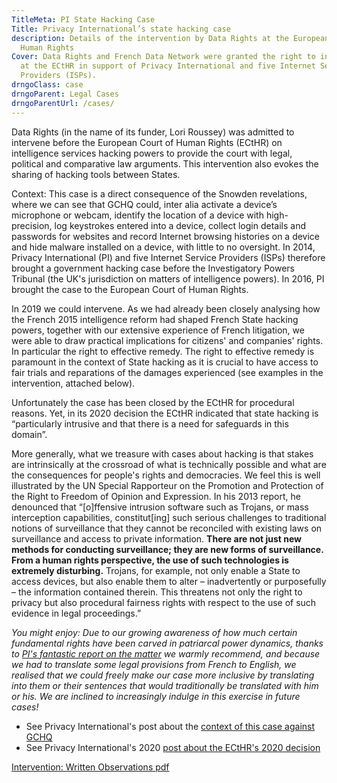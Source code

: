 ```yaml
---
TitleMeta: PI State Hacking Case
Title: Privacy International’s state hacking case
description: Details of the intervention by Data Rights at the European Court of
  Human Rights
Cover: Data Rights and French Data Network were granted the right to intervene
  at the ECtHR in support of Privacy International and five Internet Service
  Providers (ISPs).
drngoClass: case
drngoParent: Legal Cases
drngoParentUrl: /cases/
---
```

Data Rights (in the name of its funder, Lori Roussey) was admitted to intervene before the European Court of Human Rights (ECtHR) on intelligence services hacking powers to provide the court with legal, political and comparative law arguments. This intervention also evokes the sharing of hacking tools between States.

Context: This case is a direct consequence of the Snowden revelations, where we can see that GCHQ could, inter alia activate a device’s microphone or webcam, identify the location of a device with high-precision, log keystrokes entered into a device, collect login details and passwords for websites and record Internet browsing histories on a device and hide malware installed on a device, with little to no oversight. In 2014, Privacy International (PI) and five Internet Service Providers (ISPs) therefore brought a government hacking case before the Investigatory Powers Tribunal (the UK's jurisdiction on matters of intelligence powers). In 2016, PI brought the case to the European Court of Human Rights. 

In 2019 we could intervene. As we had already been closely analysing how the French 2015 intelligence reform had shaped French State hacking powers, together with our extensive experience of French litigation, we were able to draw practical implications for citizens' and companies' rights. In particular the right to effective remedy. The right to effective remedy is paramount in the context of State hacking as it is crucial to have access to fair trials and reparations of the damages experienced (see examples in the intervention, attached below).

Unfortunately the case has been closed by the ECtHR for procedural reasons. Yet, in its  2020 decision the ECtHR indicated that state hacking is “particularly intrusive and that there is a need for safeguards in this domain”. 

More generally, what we treasure with cases about hacking is that stakes are intrinsically at the crossroad of what is technically possible and what are the consequences for people's rights and democracies. We feel this is well illustrated by the UN Special Rapporteur on the Promotion and Protection of the Right to Freedom of Opinion and Expression. In his 2013 report, he denounced that “[o]ffensive intrusion software such as Trojans, or mass interception capabilities, constitut[ing] such serious challenges to traditional notions of surveillance that they cannot be reconciled with existing laws on surveillance and access to private information. **There are not just new methods for conducting surveillance; they are new forms of surveillance. From a human rights perspective, the use of such technologies is extremely disturbing.** Trojans, for example, not only enable a State to access devices, but also enable them to alter – inadvertently or purposefully – the information contained therein. This threatens not only the right to privacy but also procedural fairness rights with respect to the use of such evidence in legal proceedings.”

_You might enjoy: Due to our growing awareness of how much certain fundamental rights have been carved in patriarcal power dynamics, thanks to [PI's fantastic report on the matter](https://www.privacyinternational.org/report/2457/report-oppression-liberation-reclaiming-right-privacy) we warmly recommend, and because we had to translate some legal provisions from French to English, we realised that we could freely make our case more inclusive by translating into them or their sentences that would traditionally be translated with him or his. We are inclined to increasingly indulge in this exercise in future cases!_


- See Privacy International's post about the [context of this case against GCHQ](https://www.privacyinternational.org/taxonomy/term/395)
- See Privacy International's 2020 [post about the ECtHR's 2020 decision](https://privacyinternational.org/press-release/4155/pis-statement-ecthr-decision-privacy-international-v-uk)

<a class="attachment document" href="https://data.datarights.ngo/s/fMDcTXZH5rG8tXm/download">
<p class="filename">Intervention: Written Observations
<span class="filetype pdf">pdf</span></p>
</a>
